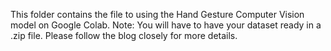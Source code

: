 This folder contains the file to using the Hand Gesture Computer Vision model on Google Colab. Note: You will have to have your dataset ready in a .zip file. Please follow the blog closely for more details.
